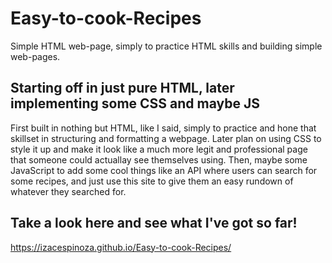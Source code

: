 # Easy-to-cook-Recipes
Simple HTML web-page, simply to practice HTML skills and building simple web-pages. 

## Starting off in just pure HTML, later implementing some CSS and maybe JS
First built in nothing but HTML, like I said, simply to practice and hone that skillset in structuring and formatting a webpage.  Later plan on using CSS to style it up and make it look like a much more legit and professional page that someone could actuallay see themselves using.  Then, maybe some JavaScript to add some cool things like an API where users can search for some recipes, and just use this site to give them an easy rundown of whatever they searched for.

## Take a look here and see what I've got so far!
https://izacespinoza.github.io/Easy-to-cook-Recipes/